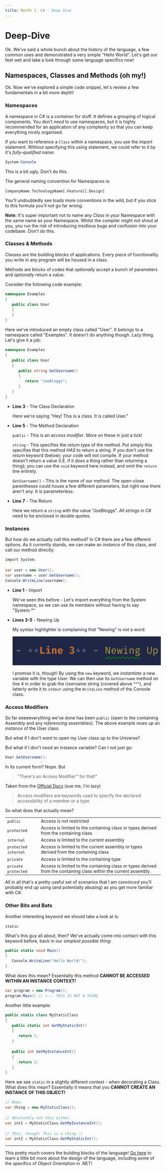 ```yaml
---
title: Month 1. C# - Deep Dive
---
```


# Deep-Dive

Ok. We've said a whole bunch about the history of the language, a few common uses and demonstrated a very simple "Hello World". Let's get our feet wet and take a look through some language specifics now!

## Namespaces, Classes and Methods (oh my!)

Ok. Now we've explored a simple code snippet, let's review a few fundamentals in a bit more depth!

### Namespaces

A namespace in C# is a _container_ for stuff. It defines a grouping of logical components. You don't _need_ to use namespaces, but it is highly recommended for an application of any complexity so that you can keep everything nicely organised.

If you want to reference a `Class` within a namespace, you use the _import_ statement. Without specifying this using statement, we could refer to it by it's _fully-qualified name_:

```csharp
System.Console
```

This is a bit ugly. Don't do this.

The general naming convention for Namespaces is:

`CompanyName.TechnologyName[.Feature][.Design]`

You'll undoubtedly see loads more conventions in the wild, but if you stick to this formula you'll not go far wrong.

**Note:** It's super important not to name any _Class_ in your Namespace with the same name as your Namespace. Whilst the compiler might not shout at you, you run the risk of introducing insidious bugs and confusion into your codebase. Don't do this.

### Classes & Methods

Classes are the building blocks of applications. Every piece of functionality you write in any program will be housed in a class.

Methods are blocks of codes that _optionally_ accept a bunch of parameters and _optionally_ return a value.

Consider the following code example:

```csharp
namespace Examples
{
   public class User
   {
   }
}
```

Here we've introduced an empty class called "User". It belongs to a namespace called "Examples". It doesn't do anything though. Lazy thing. Let's give it a job:

```csharp
namespace Examples
{
   public class User
   {
      public string GetUsername()
      {
         return "JoeBloggs";
      }
   }
}
```

- **Line 3** - The Class Declaration

  Here we're saying "Hey! This is a class. It is called User."

- **Line 5** - The Method Declaration

  `public` - This is an _access modifier_. More on these in just a tick!

  `string` - This specifies the _return type_ of the method. Put simply this specifies that this method _HAS_ to return a string. If you don't use the _return_ keyword (below); your code will not compile. If your method doesn't return a value (I.E. if it _does_ a thing rather than _returning_ a thing); you can use the `void` keyword here instead, and omit the `return` line entirely.

  `GetUsername()` - This is the name of our method. The open-close parentheses could house a few different parameters, but right now there aren't any. It is parameterless.

- **Line 7** - The Return

  Here we return a `string` with the value "JoeBloggs". _All_ strings in C# need to be enclosed in double quotes.

### Instances

But how do we actually _call_ this method? In C# there are a few different options. As it currently stands, we can make an _instance_ of this class, and call our method directly:

```csharp
import System;

var user = new User();
var username = user.GetUsername();
Console.WriteLine(username);
```

- **Line 1** - Import

  We've seen this before - Let's import everything from the System namespace, so we can use its members without having to say "System.\*"

- **Lines 3-5** - Newing Up

  My syntax highlighter is complaining that "Newing" is not a word:

   <p align="center">
      <img src="./img/newing.png" title="I think you'll find it is.">
   </p>
   
   I promise it is, though! By using the ```new``` keyword, we _instantiate_ a new variable with the type User. We can then use its ```GetUsername``` method on line 4 in order to grab the Username string (covered above ^^^), and latterly write it to ```stdout``` using the ```WriteLine``` method of the Console class.

### Access Modifiers

So far eeeeeverything we've done has been `public` (open to the containing Assembly and any _referencing_ assemblies). The above example _news up_ an _instance_ of the User class.

But what if I don't _want_ to open my User class up to the Universe?

But what if I don't _need_ an instance variable? Can I not just go:

```csharp
User.GetUsername();
```

In its current form? Nope. But

> "There's an Access Modifier™ for that!"

Taken from the [Official Docs](https://docs.microsoft.com/en-us/dotnet/csharp/language-reference/keywords/access-modifiers) (sue me, I'm lazy)

> Access modifiers are keywords used to specify the declared accessibility of a member or a type.

So what does that actually mean?

|||
| ----- | ----- |
| `public` | Access is not restricted |
| `protected` | Access is limited to the containing class or types derived from the containing class |
| `internal` | Access is limited to the current assembly |
| `protected internal` | Access is limited to the current assembly or types derived from the containing class |
| `private` | Access is limited to the containing type |
| `private protected` | Access is limited to the containing class or types derived from the containing class within the current assembly. |

All in all that's a pretty useful set of scenarios that I am _convinced_ you'll probably end up using (and potentially abusing) as you get more familiar with C#.


### Other Bits and Bats
Another interesting keyword we should take a look at is:

`static`

What's this guy all about, then? We've actually come into contact with this keyword before, back in our _simplest possible thing:_

```csharp
public static void Main()
{
   Console.WriteLine("Hello World!");
}
```
What does this mean? Essentially this method **CANNOT BE ACCESSED WITHIN AN INSTANCE CONTEXT!**

```csharp
var program = new Program();
program.Main() // <--- THIS IS NOT A THING
```

Another little example:
```csharp
public static class MyStaticClass
{
   public static int GetMyStaticInt()
   {
      return 1;
   }

   public int GetMyInstanceInt()
   {
      return 2;
   }
}
```

Here we see `static` in a slightly different context - when decorating a Class. What does this mean? Essentially it means that you **CANNOT CREATE AN INSTANCE OF THIS OBJECT!**

```csharp
// Nope.
var thing = new MyStaticClass();

// Absolutely not this either.
var int1 = MyStaticClass.GetMyInstanceInt(); 

// This, though! This is a thing :)
var int2 = MyStaticClass.GetMyStaticInt();
```

---

This pretty much covers the building blocks of the language! [Go here](./design.md) to learn a little bit more about the design of the language, including some of the specifics of Object Orientation in .NET!